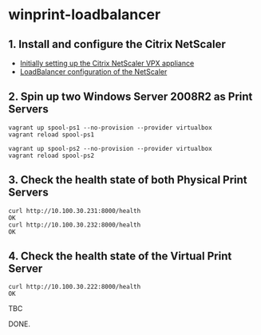 # winprint-loadbalancer


## 1. Install and configure the Citrix NetScaler
* [Initially setting up the Citrix NetScaler VPX appliance](https://github.com/DieterReuter/winprint-loadbalancer/blob/master/docs/initial-setup-netscaler.md)
* [LoadBalancer configuration of the NetScaler](https://github.com/DieterReuter/winprint-loadbalancer/blob/master/docs/lb-config-netscaler.md)


## 2. Spin up two Windows Server 2008R2 as Print Servers
```
vagrant up spool-ps1 --no-provision --provider virtualbox
vagrant reload spool-ps1

vagrant up spool-ps2 --no-provision --provider virtualbox
vagrant reload spool-ps2
```


## 3. Check the health state of both Physical Print Servers
```
curl http://10.100.30.231:8000/health
OK
curl http://10.100.30.232:8000/health
OK
```


## 4. Check the health state of the Virtual Print Server
```
curl http://10.100.30.222:8000/health
OK
```


TBC


DONE.